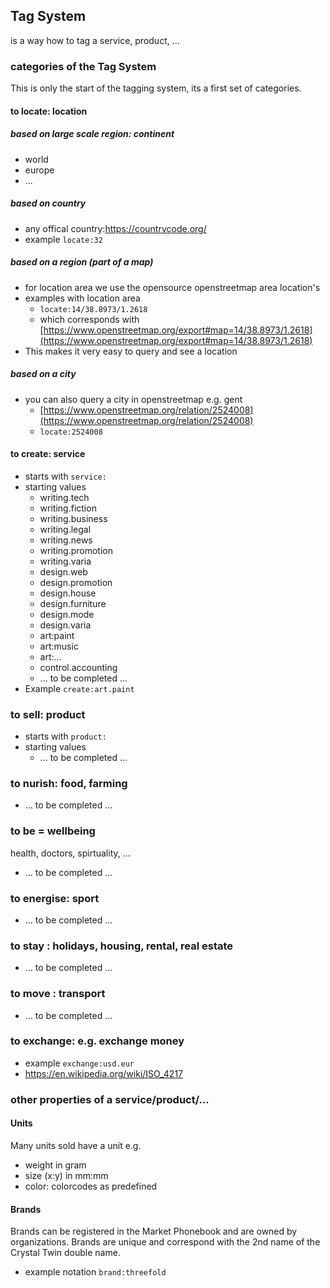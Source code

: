 ## Tag System

is a way how to tag a service, product, ...

### categories of the Tag System

This is only the start of the tagging system, its a first set of categories.

#### to locate: location

##### based on large scale region: continent

- world
- europe
- ...

##### based on country

- any offical country:https://countrycode.org/
- example ```locate:32```

##### based on a region (part of a map)

- for location area we use the opensource openstreetmap area location's
- examples with location area
	- ```locate:14/38.8973/1.2618```
	- which corresponds with [https://www.openstreetmap.org/export#map=14/38.8973/1.2618](https://www.openstreetmap.org/export#map=14/38.8973/1.2618)
- This makes it very easy to query and see a location

##### based on a city 

- you can also query a city in openstreetmap e.g. gent
	- [https://www.openstreetmap.org/relation/2524008](https://www.openstreetmap.org/relation/2524008)
	- ```locate:2524008```

#### to create: service

- starts with ```service:```
- starting values
	- writing.tech
	- writing.fiction
	- writing.business
	- writing.legal
	- writing.news
	- writing.promotion
	- writing.varia
	- design.web
	- design.promotion
	- design.house
	- design.furniture
	- design.mode
	- design.varia
	- art:paint
	- art:music
	- art:...
	- control.accounting
	- ... to be completed ...
- Example ```create:art.paint```

### to sell: product

- starts with ```product:```
- starting values
	- ... to be completed ...
	
### to nurish: food, farming

- ... to be completed ...

### to be = wellbeing

health, doctors, spirtuality, ...

- ... to be completed ...

### to energise: sport

- ... to be completed ...

### to stay : holidays, housing, rental, real estate

- ... to be completed ...

### to move : transport

- ... to be completed ...

### to exchange: e.g. exchange money

- example ```exchange:usd.eur```
- https://en.wikipedia.org/wiki/ISO_4217

### other properties of a service/product/...

#### Units

Many units sold have a unit e.g.

- weight in gram
- size (x:y) in mm:mm
- color: colorcodes as predefined

#### Brands

Brands can be registered in the Market Phonebook and are owned by organizations.
Brands are unique and correspond with the 2nd name of the Crystal Twin double name.

- example notation ```brand:threefold```
